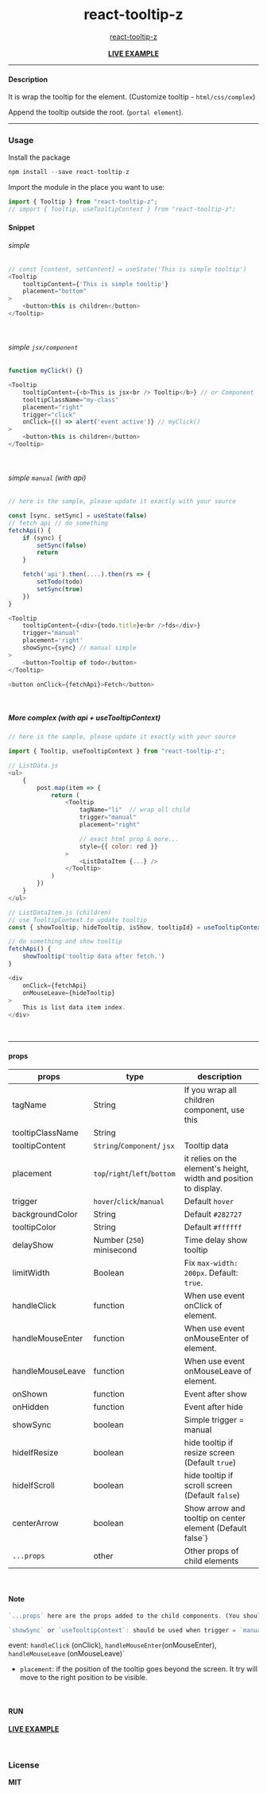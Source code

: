 <div align="center">
    <h1>react-tooltip-z</h1>
    <a href="https://github.com/delpikye-v/react-tooltip">react-tooltip-z</a>
    <br />
    <br />
    <b><a href="https://codesandbox.io/s/react-tooltip-0bspg">LIVE EXAMPLE</a>
    </b>
</div>

---

#### Description

It is wrap the tooltip for the element. (Customize tooltip - `html/css/complex`)

Append the tooltip outside the root. (`portal element`).

---
### Usage

Install the package

```js
npm install --save react-tooltip-z
```

Import the module in the place you want to use:
```js
import { Tooltip } from "react-tooltip-z";
// import { Tooltip, useTooltipContext } from "react-tooltip-z";

```

#### Snippet

###### simple
```js
// const [content, setContent] = useState('This is simple tooltip')
<Tooltip
    tooltipContent={'This is simple tooltip'}
    placement="bottom"
>
    <button>this is children</button>
</Tooltip>

```

<br />

###### simple `jsx/component`

```js
function myClick() {}

<Tooltip
    tooltipContent={<b>This is jsx<br /> Tooltip</b>} // or Component
    tooltipClassName="my-class"
    placement="right"
    trigger="click"
    onClick={() => alert('event active')} // myClick()
>
    <button>this is children</button>
</Tooltip>
```

<br />

###### simple `manual` (with api)

```js
// here is the sample, please update it exactly with your source

const [sync, setSync] = useState(false)
// fetch api // do something
fetchApi() {
    if (sync) {
        setSync(false)
        return
    }

    fetch('api').then(....).then(rs => {
        setTodo(todo)
        setSync(true)
    }) 
}

<Tooltip 
    tooltipContent={<div>{todo.title}e<br />fds</div>}
    trigger="manual"
    placement='right'
    showSync={sync} // manual simple
>
    <button>Tooltip of todo</button>
</Tooltip>

<button onClick={fetchApi}>Fetch</button>
```

<br />

##### More complex (with api + useTooltipContext)

```js
// here is the sample, please update it exactly with your source

import { Tooltip, useTooltipContext } from "react-tooltip-z";

// ListData.js
<ul>
    {
        post.map(item => {
            return (
                <Tooltip
                    tagName="li"  // wrap all child
                    trigger="manual" 
                    placement="right"

                    // exact html prop & more...
                    style={{ color: red }} 
                >
                    <ListDataItem {...} />
                </Tooltip>
            )
        })
    }
</ul>

// ListDataItem.js (children)
// use TooltipContext to update tooltip
const { showTooltip, hideTooltip, isShow, tooltipId} = useTooltipContext()

// do something and show tooltip
fetchApi() {
    showTooltip('tooltip data after fetch.')
}

<div
    onClick={fetchApi}
    onMouseLeave={hideTooltip}
>
    This is list data item index.
</div>

```

<br />

---


#### props

| props                | type                          | description                                                                |
|----------------------|-------------------------------|----------------------------------------------------------------------------|
| tagName              | String                        | If you wrap all children component,  use this                              |
| tooltipClassName     | String                        |                                                                            |
| tooltipContent       | `String`/`Component`/ `jsx`   | Tooltip data                                                               |
| placement            | `top`/`right`/`left`/`bottom` | it relies on the element's height,  width and position to display.         |
| trigger              | `hover`/`click`/`manual`      | Default `hover`                                                            |
| backgroundColor      | String                        | Default `#282727`                                                          |
| tooltipColor         | String                        | Default `#ffffff`                                                          |
| delayShow            | Number (`250`) minisecond     | Time delay show tooltip                                                    |
| limitWidth           | Boolean                       | Fix `max-width: 200px`. Default: `true`.                                   |
| handleClick          | function                      | When use event onClick of element.                                         |
| handleMouseEnter     | function                      | When use event onMouseEnter of element.                                    |
| handleMouseLeave     | function                      | When use event onMouseLeave of element.                                    |
| onShown              | function                      | Event after show                                                           |
| onHidden             | function                      | Event after hide                                                           |
| showSync             | boolean                       | Simple trigger = manual                                                    |
| hideIfResize         | boolean                       | hide tooltip if resize screen  (Default `true`)                            |
| hideIfScroll         | boolean                       | hide tooltip if scroll screen  (Default `false`)                           |
| centerArrow          | boolean                       | Show arrow and tooltip on center element (Default false`)                  |
| `...props`           | other                         | Other props of child elements                                              |

<br />

#### Note

```js
`...props` here are the props added to the child components. (You should add on child)

`showSync` or `useTooltipContext`: should be used when trigger = `manual` (See demo)
```

event: `handleClick` (onClick), `handleMouseEnter`(onMouseEnter), `handleMouseLeave` (onMouseLeave)` 

+ `placement`: if the position of the tooltip goes beyond the screen. It try will move to the right position to be visible.

 
<br />

#### RUN

<b><a href="https://codesandbox.io/s/react-tooltip-0bspg">LIVE EXAMPLE</a>

<br />

### License

MIT
